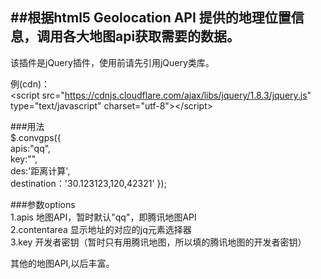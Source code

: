 ##根据html5 Geolocation API 提供的地理位置信息，调用各大地图api获取需要的数据。
----

该插件是jQuery插件，使用前请先引用jQuery类库。<br>

例(cdn)：<br>
\<script src="https://cdnjs.cloudflare.com/ajax/libs/jquery/1.8.3/jquery.js" type="text/javascript" charset="utf-8">\</script> <br>

###用法<br>
$.convgps({<br>
  apis:"qq",<br>
  key:"",<br>
  des:'距离计算',<br>
  destination：'30.123123,120,42321'
});<br>

###参数options<br>
1.apis 地图API，暂时默认"qq"，即腾讯地图API<br>
2.contentarea 显示地址的对应的jq元素选择器<br>
3.key 开发者密钥（暂时只有用腾讯地图，所以填的腾讯地图的开发者密钥）<br>

其他的地图API,以后丰富。<br>
